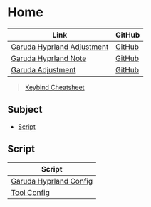 

# Home

| Link | GitHub |
| ---- | ------ |
| [Garuda Hyprland Adjustment](https://samwhelp.github.io/garuda-hyprland-adjustment/) | [GitHub](https://github.com/samwhelp/garuda-hyprland-adjustment) |
| [Garuda Hyprland Note](https://samwhelp.github.io/note-about-garuda-hyprland/) | [GitHub](https://github.com/samwhelp/note-about-garuda-hyprland) |
| [Garuda Adjustment](https://samwhelp.github.io/garuda-adjustment/) | [GitHub](https://github.com/samwhelp/garuda-adjustment) |

> [Keybind Cheatsheet](https://samwhelp.github.io/garuda-hyprland-adjustment/read/cheatsheet/keybind.html)




## Subject

* [Script](#script)




## Script

| Script |
| ---- |
| [Garuda Hyprland Config](https://github.com/samwhelp/garuda-hyprland-adjustment/tree/main/prototype/main/hyprland-config/full/Main) |
| [Tool Config](https://github.com/samwhelp/garuda-adjustment/tree/main/prototype/main/tool-config/part) |
